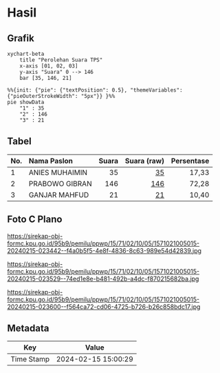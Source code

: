 # Hasil

## Grafik

```mermaid
xychart-beta
    title "Perolehan Suara TPS"
    x-axis [01, 02, 03]
    y-axis "Suara" 0 --> 146
    bar [35, 146, 21]
```

```mermaid
%%{init: {"pie": {"textPosition": 0.5}, "themeVariables": {"pieOuterStrokeWidth": "5px"}} }%%
pie showData
    "1" : 35
    "2" : 146
    "3" : 21
```

## Tabel

| No. | Nama Paslon    | Suara | Suara (raw) | Persentase |
|:--- |:-------------- | -----:| -----------:| ----------:|
| 1   | ANIES MUHAIMIN | 35    | [35][p-1]   | 17,33      |
| 2   | PRABOWO GIBRAN | 146   | [146][p-2]  | 72,28      |
| 3   | GANJAR MAHFUD  | 21    | [21][p-3]   | 10,40      |


[p-1]: https://github.com/gigit-pemilu/pemilu-2024-15-jambi/blob/main/pilpres/hitung-suara/sub/15-jambi/sub/71-kota-jambi/sub/02-jambi-selatan/sub/1005-wijaya-pura/sub/015-tps/sub/paslon-1.txt
[p-2]: https://github.com/gigit-pemilu/pemilu-2024-15-jambi/blob/main/pilpres/hitung-suara/sub/15-jambi/sub/71-kota-jambi/sub/02-jambi-selatan/sub/1005-wijaya-pura/sub/015-tps/sub/paslon-2.txt
[p-3]: https://github.com/gigit-pemilu/pemilu-2024-15-jambi/blob/main/pilpres/hitung-suara/sub/15-jambi/sub/71-kota-jambi/sub/02-jambi-selatan/sub/1005-wijaya-pura/sub/015-tps/sub/paslon-3.txt

## Foto C Plano

https://sirekap-obj-formc.kpu.go.id/95b9/pemilu/ppwp/15/71/02/10/05/1571021005015-20240215-023442--f4a0b5f5-4e8f-4836-8c63-989e54d42839.jpg

https://sirekap-obj-formc.kpu.go.id/95b9/pemilu/ppwp/15/71/02/10/05/1571021005015-20240215-023529--74ed1e8e-b481-492b-a4dc-f870215682ba.jpg

https://sirekap-obj-formc.kpu.go.id/95b9/pemilu/ppwp/15/71/02/10/05/1571021005015-20240215-023600--f564ca72-cd06-4725-b726-b26c858bdc17.jpg


## Metadata

| Key        | Value               |
| ---------- | ------------------- |
| Time Stamp | 2024-02-15 15:00:29 |



